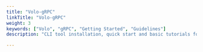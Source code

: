 ```yaml
---
title: "Volo-gRPC"
linkTitle: "Volo-gRPC"
weight: 3
keywords: ["Volo", "gRPC", "Getting Started", "Guidelines"]
description: "CLI tool installation, quick start and basic tutorials for Volo-gRPC."

---
```


